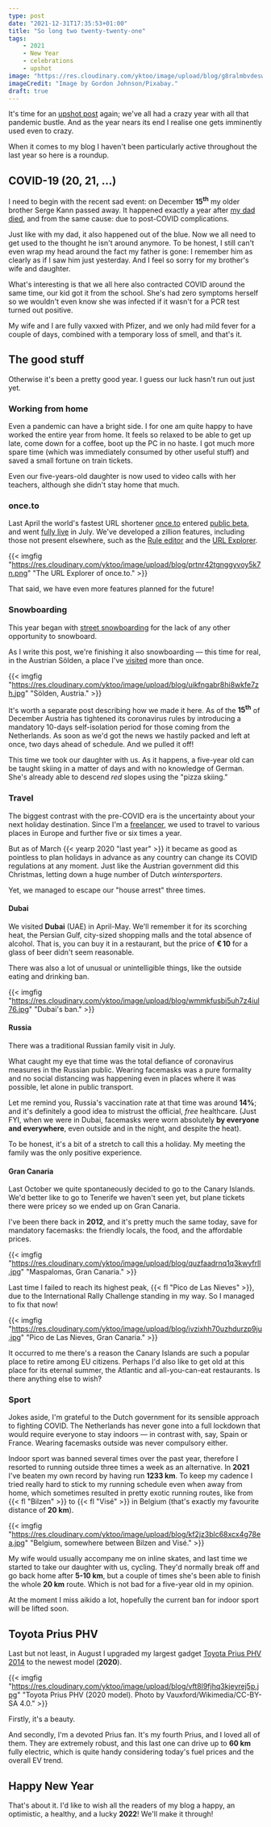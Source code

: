 ```yaml
---
type: post
date: "2021-12-31T17:35:53+01:00"
title: "So long two twenty-twenty-one"
tags:
    - 2021
    - New Year
    - celebrations
    - upshot
image: "https://res.cloudinary.com/yktoo/image/upload/blog/g8ralmbvdesw7r6enbiz.jpg"
imageCredit: "Image by Gordon Johnson/Pixabay."
draft: true
---
```


It's time for an [upshot post](/tags/upshot) again; we've all had a crazy year with all that pandemic bustle. And as the year nears its end I realise one gets imminently used even to crazy.

When it comes to my blog I haven't been particularly active throughout the last year so here is a roundup.

## COVID-19 (20, 21, …)

I need to begin with the recent sad event: on December **15<sup>th</sup>** my older brother Serge Kann passed away. It happened exactly a year after [my dad died](0764), and from the same cause: due to post-COVID complications.

<!--more-->

Just like with my dad, it also happened out of the blue. Now we all need to get used to the thought he isn't around anymore. To be honest, I still can't even wrap my head around the fact my father is gone: I remember him as clearly as if I saw him just yesterday. And I feel so sorry for my brother's wife and daughter.

What's interesting is that we all here also contracted COVID around the same time, our kid got it from the school. She's had zero symptoms herself so we wouldn't even know she was infected if it wasn't for a PCR test turned out positive.

My wife and I are fully vaxxed with Pfizer, and we only had mild fever for a couple of days, combined with a temporary loss of smell, and that's it.

## The good stuff

Otherwise it's been a pretty good year. I guess our luck hasn't run out just yet.

### Working from home

Even a pandemic can have a bright side. I for one am quite happy to have worked the entire year from home. It feels so relaxed to be able to get up late, come down for a coffee, boot up the PC in no haste. I got much more spare time (which was immediately consumed by other useful stuff) and saved a small fortune on train tickets.

Even our five-years-old daughter is now used to video calls with her teachers, although she didn't stay home that much.

### once.to

Last April the world's fastest URL shortener [once.to](https://once.to/once-yktoo) entered [public beta](0772), and went [fully live](0785) in July. We've developed a zillion features, including those not present elsewhere, such as the [Rule editor](https://docs.once.to/en/blog/0020/) and the [URL Explorer](0797).

{{< imgfig "https://res.cloudinary.com/yktoo/image/upload/blog/prtnr42tgnggyvoy5k7n.png" "The URL Explorer of once.to." >}}

That said, we have even more features planned for the future!

### Snowboarding

This year began with [street snowboarding](0768) for the lack of any other opportunity to snowboard.

As I write this post, we're finishing it also snowboarding — this time for real, in the Austrian Sölden, a place I've [visited](/tags/sölden) more than once.

{{< imgfig "https://res.cloudinary.com/yktoo/image/upload/blog/uikfngabr8hi8wkfe7zh.jpg" "Sölden, Austria." >}}

It's worth a separate post describing how we made it here. As of the **15<sup>th</sup>** of December Austria has tightened its coronavirus rules by introducing a mandatory 10-days self-isolation period for those coming from the Netherlands. As soon as we'd got the news we hastily packed and left at once, two days ahead of schedule. And we pulled it off!

This time we took our daughter with us. As it happens, a five-year old can be taught skiing in a matter of days and with no knowledge of German. She's already able to descend *red* slopes using the "pizza skiing."

### Travel

The biggest contrast with the pre-COVID era is the uncertainty about your next holiday destination. Since I'm a [freelancer](0311), we used to travel to various places in Europe and further five or six times a year.

But as of March {{< yearp 2020 "last year" >}} it became as good as pointless to plan holidays in advance as any country can change its COVID regulations at any moment. Just like the Austrian government did this Christmas, letting down a huge number of Dutch *wintersporters*.

Yet, we managed to escape our "house arrest" three times.

#### Dubai

We visited **Dubai** (UAE) in April-May. We'll remember it for its scorching heat, the Persian Gulf, city-sized shopping malls and the total absence of alcohol. That is, you can buy it in a restaurant, but the price of **€ 10** for a glass of beer didn't seem reasonable.

There was also a lot of unusual or unintelligible things, like the outside eating and drinking ban.

{{< imgfig "https://res.cloudinary.com/yktoo/image/upload/blog/wmmkfusbi5uh7z4iul76.jpg" "Dubai's ban." >}}

#### Russia

There was a traditional Russian family visit in July.

What caught my eye that time was the total defiance of coronavirus measures in the Russian public. Wearing facemasks was a pure formality and no social distancing was happening even in places where it was possible, let alone in public transport.

Let me remind you, Russia's vaccination rate at that time was around **14%**; and it's definitely a good idea to mistrust the official, *free* healthcare. (Just FYI, when we were in Dubai, facemasks were worn absolutely **by everyone and everywhere**, even outside and in the night, and despite the heat).

To be honest, it's a bit of a stretch to call this a holiday. My meeting the family was the only positive experience.

#### Gran Canaria

Last October we quite spontaneously decided to go to the Canary Islands. We'd better like to go to Tenerife we haven't seen yet, but plane tickets there were pricey so we ended up on Gran Canaria.

I've been there back in **2012**, and it's pretty much the same today, save for mandatory facemasks: the friendly locals, the food, and the affordable prices.

{{< imgfig "https://res.cloudinary.com/yktoo/image/upload/blog/quzfaadrnq1q3kwyfrll.jpg" "Maspalomas, Gran Canaria." >}}

Last time I failed to reach its highest peak, {{< fl "Pico de Las Nieves" >}}, due to the International Rally Challenge standing in my way. So I managed to fix that now!

{{< imgfig "https://res.cloudinary.com/yktoo/image/upload/blog/ivzixhh70uzhdurzp9ju.jpg" "Pico de Las Nieves, Gran Canaria." >}}

It occurred to me there's a reason the Canary Islands are such a popular place to retire among EU citizens. Perhaps I'd also like to get old at this place for its eternal summer, the Atlantic and all-you-can-eat restaurants. Is there anything else to wish?

### Sport

Jokes aside, I'm grateful to the Dutch government for its sensible approach to fighting COVID. The Netherlands has never gone into a full lockdown that would require everyone to stay indoors — in contrast with, say, Spain or France. Wearing facemasks outside was never compulsory either.

Indoor sport was banned several times over the past year, therefore I resorted to running outside three times a week as an alternative. In **2021** I've beaten my own record by having run **1233 km**. To keep my cadence I tried really hard to stick to my running schedule even when away from home, which sometimes resulted in pretty exotic running routes, like from {{< fl "Bilzen" >}} to {{< fl "Visé" >}} in Belgium (that's exactly my favourite distance of **20 km**).

{{< imgfig "https://res.cloudinary.com/yktoo/image/upload/blog/kf2jz3blc68xcx4g78ea.jpg" "Belgium, somewhere between Bilzen and Visé." >}}

My wife would usually accompany me on inline skates, and last time we started to take our daughter with us, cycling. They'd normally break off and go back home after **5-10 km**, but a couple of times she's been able to finish the whole **20 km** route. Which is not bad for a five-year old in my opinion.

At the moment I miss aikido a lot, hopefully the current ban for indoor sport will be lifted soon.

## Toyota Prius PHV

Last but not least, in August I upgraded my largest gadget [Toyota Prius PHV 2014](0329) to the newest model (**2020**).

{{< imgfig "https://res.cloudinary.com/yktoo/image/upload/blog/vft8l9fjhq3kjeyrej5p.jpg" "Toyota Prius PHV (2020 model). Photo by Vauxford/Wikimedia/CC-BY-SA 4.0." >}}

Firstly, it's a beauty.

And secondly, I'm a devoted Prius fan. It's my fourth Prius, and I loved all of them. They are extremely robust, and this last one can drive up to **60 km** fully electric, which is quite handy considering today's fuel prices and the overall EV trend.

## Happy New Year

That's about it. I'd like to wish all the readers of my blog a happy, an optimistic, a healthy, and a lucky **2022**! We'll make it through!
